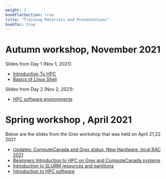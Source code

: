 ```yaml
---
weight: 2
bookFlatSection: true
title: "Training Materials and Presentations"
bookToc: true
---
```


# Autumn workshop, November 2021

Slides from Day 1 (Nov 1, 2021):

 * [Introduction To HPC](/static/Introduction-to-HPC-Basics.pdf)
 * [Basics of Linux Shell](https://github.com/um-grex/grex-docs/blob/main/static/Linux_shell_basics_2021-2.pdf)
 
Slides from Day 2 (Nov 2, 2021):
 * [HPC software environments](https://github.com/um-grex/grex-docs/blob/main/static/Introduction-HPC-Software-Grex.pdf)

# Spring workshop , April 2021

Below are the slides from the Grex workshop that was held on April 21,22 2021

 * [Updates: ComputeCanada and Grex status, New Hardware, local RAC 2021](https://github.com/um-grex/grex-docs/blob/main/static/Grex-Updates-Spring2021.pdf)
 * [Beginners Introduction to HPC on Grex and ComputeCanada systems](https://github.com/um-grex/grex-docs/blob/main/static/Introduction-to-HPC-2021.pdf)
 * [Introduction to SLURM resources and partitions](https://github.com/um-grex/grex-docs/blob/main/static/Introduction-SLURM-resources-and-Partitions-2021.pdf)
 * [Introduction to HPC software](https://github.com/um-grex/grex-docs/blob/main/static/Introduction-HPC-Software-2021.pdf)
